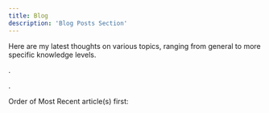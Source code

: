 ```yaml
---
title: Blog
description: 'Blog Posts Section'
---
```


Here are my latest thoughts on various topics, ranging from general to more specific knowledge levels.

.

.

Order of Most Recent article(s) first:
